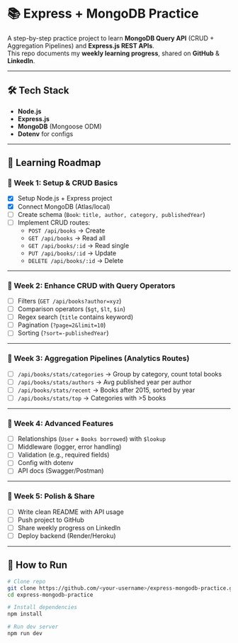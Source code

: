 # 📚 Express + MongoDB Practice  

A step-by-step practice project to learn **MongoDB Query API** (CRUD + Aggregation Pipelines) and **Express.js REST APIs**.  
This repo documents my **weekly learning progress**, shared on **GitHub** & **LinkedIn**.  

---

## 🛠️ Tech Stack
- **Node.js**  
- **Express.js**  
- **MongoDB** (Mongoose ODM)  
- **Dotenv** for configs  

---

## 📌 Learning Roadmap  

### 🔰 Week 1: Setup & CRUD Basics
- [x] Setup Node.js + Express project  
- [x] Connect MongoDB (Atlas/local)  
- [ ] Create schema (`Book`: `title, author, category, publishedYear`)  
- [ ] Implement CRUD routes:  
  - `POST /api/books` → Create  
  - `GET /api/books` → Read all  
  - `GET /api/books/:id` → Read single  
  - `PUT /api/books/:id` → Update  
  - `DELETE /api/books/:id` → Delete  

---

### 🔰 Week 2: Enhance CRUD with Query Operators
- [ ] Filters (`GET /api/books?author=xyz`)  
- [ ] Comparison operators (`$gt`, `$lt`, `$in`)  
- [ ] Regex search (`title` contains keyword)  
- [ ] Pagination (`?page=2&limit=10`)  
- [ ] Sorting (`?sort=-publishedYear`)  

---

### 🔰 Week 3: Aggregation Pipelines (Analytics Routes)
- [ ] `/api/books/stats/categories` → Group by category, count total books  
- [ ] `/api/books/stats/authors` → Avg published year per author  
- [ ] `/api/books/stats/recent` → Books after 2015, sorted by year  
- [ ] `/api/books/stats/top` → Categories with >5 books  

---

### 🔰 Week 4: Advanced Features
- [ ] Relationships (`User` + `Books borrowed`) with `$lookup`  
- [ ] Middleware (logger, error handling)  
- [ ] Validation (e.g., required fields)  
- [ ] Config with dotenv  
- [ ] API docs (Swagger/Postman)  

---

### 🔰 Week 5: Polish & Share
- [ ] Write clean README with API usage  
- [ ] Push project to GitHub  
- [ ] Share weekly progress on LinkedIn  
- [ ] Deploy backend (Render/Heroku)  

---

## 🚀 How to Run
```bash
# Clone repo
git clone https://github.com/<your-username>/express-mongodb-practice.git
cd express-mongodb-practice

# Install dependencies
npm install

# Run dev server
npm run dev
